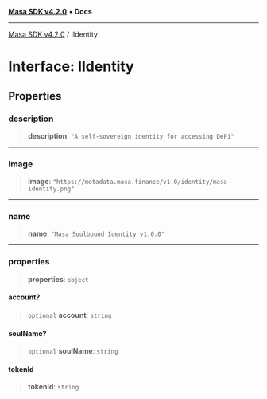 [**Masa SDK v4.2.0**](../README.md) • **Docs**

***

[Masa SDK v4.2.0](../globals.md) / IIdentity

# Interface: IIdentity

## Properties

### description

> **description**: `"A self-sovereign identity for accessing DeFi"`

***

### image

> **image**: `"https://metadata.masa.finance/v1.0/identity/masa-identity.png"`

***

### name

> **name**: `"Masa Soulbound Identity v1.0.0"`

***

### properties

> **properties**: `object`

#### account?

> `optional` **account**: `string`

#### soulName?

> `optional` **soulName**: `string`

#### tokenId

> **tokenId**: `string`

